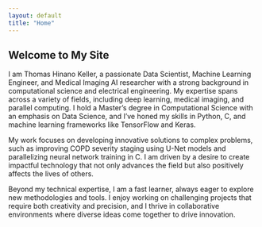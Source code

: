 ```yaml
---
layout: default
title: "Home"
---
```


## Welcome to My Site

I am Thomas Hinano Keller, a passionate Data Scientist, Machine Learning Engineer, and Medical Imaging AI researcher with a strong background in computational science and electrical engineering. My expertise spans across a variety of fields, including deep learning, medical imaging, and parallel computing. I hold a Master’s degree in Computational Science with an emphasis on Data Science, and I’ve honed my skills in Python, C, and machine learning frameworks like TensorFlow and Keras.

My work focuses on developing innovative solutions to complex problems, such as improving COPD severity staging using U-Net models and parallelizing neural network training in C. I am driven by a desire to create impactful technology that not only advances the field but also positively affects the lives of others.

Beyond my technical expertise, I am a fast learner, always eager to explore new methodologies and tools. I enjoy working on challenging projects that require both creativity and precision, and I thrive in collaborative environments where diverse ideas come together to drive innovation.
